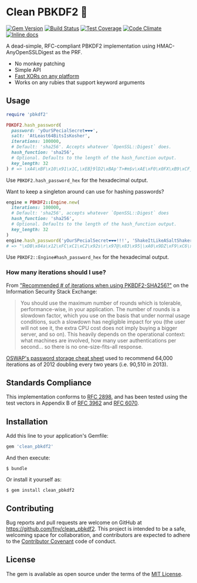 # Clean PBKDF2 :closed_lock_with_key:

[![Gem Version](https://badge.fury.io/rb/clean_pbkdf2.svg)](http://badge.fury.io/rb/clean_pbkdf2)
[![Build Status](https://travis-ci.org/fny/clean_pbkdf2.svg?branch=master)](https://travis-ci.org/fny/clean_pbkdf2)
[![Test Coverage](https://codeclimate.com/github/fny/clean_pbkdf2/badges/coverage.svg)](https://codeclimate.com/github/fny/clean_pbkdf2)
[![Code Climate](https://codeclimate.com/github/fny/clean_pbkdf2/badges/gpa.svg)](https://codeclimate.com/github/fny/clean_pbkdf2)
[![Inline docs](http://inch-ci.org/github/fny/clean_pbkdf2.svg?branch=master)](http://inch-ci.org/github/fny/clean_pbkdf2)

A dead-simple, RFC-compliant PBKDF2 implementation using HMAC-AnyOpenSSLDigest as the PRF.

 - No monkey patching
 - Simple API
 - [Fast XORs on any platform](https://github.com/fny/xorcist)
 - Works on any rubies that support keyword arguments

## Usage

```ruby
require 'pbkdf2'

PBKDF2.hash_password(
  password: 'yOurSPecialSecret❤❤❤',
  salt: 'AtLeast64BitsIsKosher',
  iterations: 100000,
  # Default: 'sha256'. Accepts whatever `OpenSSL::Digest` does.
  hash_function: 'sha256',
  # Optional. Defaults to the length of the hash_function output.
  key_length: 32
) # => \xA4\xBF\x10\x91\x1C,\xEB}9lD2\xBAp'T>#m$v\xAE\xF0\x0FX\xB9\xCF_\x82\x91\x9C\xA4"
```

Use `PBKDF2.hash_password_hex` for the hexadecimal output.

Want to keep a singleton around can use for hashing passwords?

```ruby
engine = PBKDF2::Engine.new(
  iterations: 100000,
  # Default: 'sha256', accepts whatever `OpenSSL::Digest` does
  hash_function: 'sha256',
  # Optional. Defaults to the length of the hash_function output.
  key_length: 32
)
engine.hash_password('yOurSPecialSecret❤❤❤!!!', 'ShakeItLikeASaltShaker')
# => "\xDB\x84a\x12\xFC\xC1\xC2\x92s\r\x97@\x83\x95|\xA0\x9DZ\xF9\xC6\x80{\x9Bi\xA5\xBD\x03\x1D\xF4m\x87H"
```

Use `PBKDF2::Engine#hash_password_hex` for the hexadecimal output.

### How many iterations should I use?

From ["Recommended # of iterations when using PKBDF2-SHA256?"](http://security.stackexchange.com/questions/3959/recommended-of-iterations-when-using-pkbdf2-sha256) on the Information Security Stack Exchange:

> You should use the maximum number of rounds which is tolerable, performance-wise, in your application. The number of rounds is a slowdown factor, which you use on the basis that under normal usage conditions, such a slowdown has negligible impact for you (the user will not see it, the extra CPU cost does not imply buying a bigger server, and so on). This heavily depends on the operational context: what machines are involved, how many user authentications per second... so there is no one-size-fits-all response.

[OSWAP's password storage cheat sheet](https://web.archive.org/web/20130115191143/https://www.owasp.org/index.php/Password_Storage_Cheat_Sheet) used to recommend 64,000 iterations as of 2012 doubling every two years (i.e. 90,510 in 2013).

## Standards Compliance

This implementation conforms to [RFC 2898](https://www.ietf.org/rfc/rfc2898.txt), and has been tested using the test vectors in Appendix B of [RFC 3962](https://www.ietf.org/rfc/rfc3962.txt) and [RFC 6070](https://www.ietf.org/rfc/rfc6070.txt).

## Installation

Add this line to your application's Gemfile:

```ruby
gem 'clean_pbkdf2'
```

And then execute:

    $ bundle

Or install it yourself as:

    $ gem install clean_pbkdf2

## Contributing

Bug reports and pull requests are welcome on GitHub at https://github.com/fny/clean_pbkdf2. This project is intended to be a safe, welcoming space for collaboration, and contributors are expected to adhere to the [Contributor Covenant](http://contributor-covenant.org) code of conduct.

## License

The gem is available as open source under the terms of the [MIT License](http://opensource.org/licenses/MIT).

